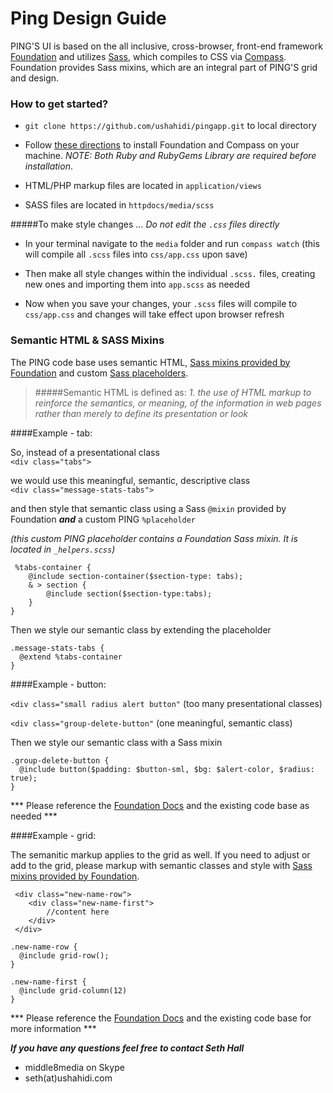 Ping Design Guide
============

PING'S UI is based on the all inclusive, cross-browser, front-end framework [Foundation](http://foundation.zurb.com/docs/index.html) and utilizes [Sass](http://example.net/), which compiles to CSS via [Compass](http://example.net/). Foundation provides Sass mixins, which are an integral part of PING'S grid and design.

### How to get started?

* `git clone https://github.com/ushahidi/pingapp.git` to local directory

* Follow [these directions](http://foundation.zurb.com/docs/sass.html) to install Foundation and Compass on your machine. *NOTE: Both Ruby and RubyGems Library are required before installation*.
 
* HTML/PHP markup files are located in `application/views`

* SASS files are located in `httpdocs/media/scss`

#####To make style changes … *Do not edit the `.css` files directly*  

* In your terminal navigate to the `media` folder and run `compass watch` (this will compile all `.scss` files into `css/app.css` upon save)

* Then make all style changes within the individual `.scss.` files, creating new ones and importing them into `app.scss` as needed

* Now when you save your changes, your `.scss` files will compile to `css/app.css` and changes will take effect upon browser refresh

### Semantic HTML & SASS Mixins

The PING code base uses semantic HTML, [Sass mixins provided by Foundation](http://foundation.zurb.com/docs/components/grid.html) and custom [Sass placeholders](http://sass-lang.com/documentation/file.SASS_REFERENCE.html#placeholder_selectors_).  

>#####Semantic HTML is defined as:
>*1. the use of HTML markup to reinforce the semantics, or meaning, of the information in web pages rather than merely to define its presentation or look*

####Example - tab:

So, instead of a presentational class  
`<div class="tabs">`  

we would use this meaningful, semantic, descriptive class  
`<div class="message-stats-tabs">`

and then style that semantic class using a Sass `@mixin` provided by Foundation ***and*** a custom PING `%placeholder`


*(this custom PING placeholder contains a Foundation Sass mixin. It is located in `_helpers.scss`)*

```
 %tabs-container {
 	@include section-container($section-type: tabs);
 	& > section {
 		@include section($section-type:tabs); 
 	}
}
```
Then we style our semantic class by extending the placeholder

```
.message-stats-tabs {
  @extend %tabs-container
}

```

####Example - button:

`<div class="small radius alert button"`  (too many presentational classes)  

`<div class="group-delete-button"`  (one meaningful, semantic class)  


Then we style our semantic class with a Sass mixin

```
.group-delete-button {
  @include button($padding: $button-sml, $bg: $alert-color, $radius: true);
}

```

*** Please reference the [Foundation Docs](http://foundation.zurb.com/docs/) and the existing code base as needed ***


####Example - grid:

The semanitic markup applies to the grid as well. If you need to adjust or add to the grid, please markup with semantic classes and style with [Sass mixins provided by Foundation](http://foundation.zurb.com/docs/components/grid.html).



```
 <div class="new-name-row">
	<div class="new-name-first">
		//content here
	</div>
 </div>
```

```
.new-name-row {
  @include grid-row();
}

.new-name-first {
  @include grid-column(12)
}
```

*** Please reference the [Foundation Docs](http://foundation.zurb.com/docs/) and the existing code base for more information ***

***If you have any questions feel free to contact Seth Hall*** 

* middle8media on Skype
* seth(at)ushahidi.com
